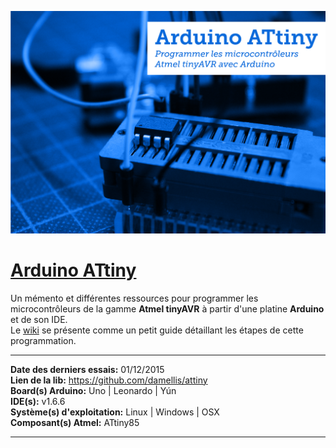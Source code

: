 ![AAT](https://github.com/FabLabChene20/fablabchene20.github.io/blob/master/images/Arduino-ATtiny/arduinoattiny.png "Arduino ATtiny")
# [Arduino ATtiny](https://github.com/FabLabChene20/Arduino-ATtiny/wiki)
Un mémento et différentes ressources pour programmer les microcontrôleurs de la gamme **Atmel tinyAVR** à partir d'une platine **Arduino** et de son IDE.    
Le [wiki](https://github.com/FabLabChene20/Arduino-ATtiny/wiki) se présente comme un petit guide détaillant les étapes de cette programmation.    

___
**Date des derniers essais:** 01/12/2015  
**Lien de la lib:** https://github.com/damellis/attiny  
**Board(s) Arduino:** Uno | Leonardo | Yún  
**IDE(s):** v1.6.6  
**Système(s) d'exploitation:** Linux | Windows | OSX  
**Composant(s) Atmel:** ATtiny85  
___
